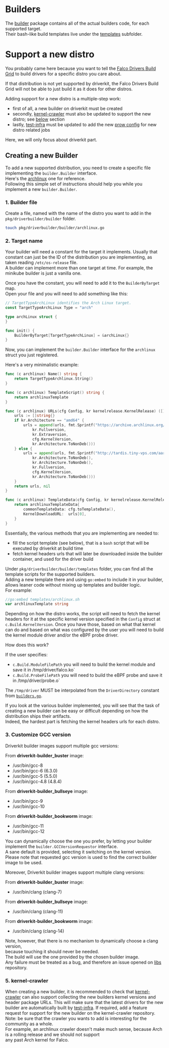 # Builders

The [builder](../pkg/driverbuilder/builder) package contains all of the actual builders code, for each supported target.  
Their bash-like build templates live under the [templates](../pkg/driverbuilder/builder/templates) subfolder.

# Support a new distro

You probably came here because you want to tell the [Falco Drivers Build Grid](https://github.com/falcosecurity/test-infra/tree/master/driverkit) to
build drivers for a specific distro you care about.

If that distribution is not yet supported by driverkit, the Falco Drivers Build Grid will not be able to just build it as it does for other distros.

Adding support for a new distro is a multiple-step work:
* first of all, a new builder on driverkit must be created
* secondly, [kernel-crawler](https://github.com/falcosecurity/kernel-crawler) must also be updated to support the new distro; see [below](#5-kernel-crawler) section
* lastly, [test-infra](https://github.com/falcosecurity/test-infra) must be updated to add the new [prow config](https://github.com/falcosecurity/test-infra/tree/master/config/jobs/build-drivers) for new distro related jobs

Here, we will only focus about driverkit part.

## Creating a new Builder

To add a new supported distribution, you need to create a specific file implementing the `builder.Builder` interface.  
Here's the [archlinux](../pkg/driverbuilder/builder/archlinux.go) one for reference.  
Following this simple set of instructions should help you while you implement a new `builder.Builder`.

### 1. Builder file

Create a file, named with the name of the distro you want to add in the `pkg/driverbuilder/builder` folder.

```bash
touch pkg/driverbuilder/builder/archlinux.go
```

### 2. Target name

Your builder will need a constant for the target it implements. Usually that constant
can just be the ID of the distribution you are implementing, as taken reading `/etc/os-release` file.  
A builder can implement more than one target at time. For example, the minikube builder is just a vanilla one.

Once you have the constant, you will need to add it to the `BuilderByTarget` map.  
Open your file and you will need to add something like this:

```go
// TargetTypeArchLinux identifies the Arch Linux target.
const TargetTypeArchLinux Type = "arch"

type archLinux struct {
}

func init() {
	BuilderByTarget[TargetTypeArchLinux] = &archLinux{}
}
```

Now, you can implement the `builder.Builder` interface for the `archlinux` struct
you just registered.

Here's a very minimalistic example:

```go
func (c archlinux) Name() string {
    return TargetTypeArchlinux.String()
}

func (c archlinux) TemplateScript() string {
	return archlinuxTemplate
}

func (c archlinux) URLs(cfg Config, kr kernelrelease.KernelRelease) ([]string, error) {
    urls := []string{}
    if kr.Architecture == "amd64" {
        urls = append(urls, fmt.Sprintf("https://archive.archlinux.org/packages/l/linux-headers/linux-headers-%s.%s-%d-%s.pkg.tar.xz",
            kr.Fullversion,
            kr.Extraversion,
            cfg.KernelVersion,
            kr.Architecture.ToNonDeb()))
    } else {
        urls = append(urls, fmt.Sprintf("http://tardis.tiny-vps.com/aarm/packages/l/linux-%s-headers/linux-%s-headers-%s-%d-%s.pkg.tar.xz",
            kr.Architecture.ToNonDeb(),
            kr.Architecture.ToNonDeb(),
            kr.Fullversion,
            cfg.KernelVersion,
            kr.Architecture.ToNonDeb()))
    }
    return urls, nil
}

func (c archlinux) TemplateData(cfg Config, kr kernelrelease.KernelRelease, urls []string) interface{} {
    return archlinuxTemplateData{
        commonTemplateData: cfg.toTemplateData(),
        KernelDownloadURL:  urls[0],
    }
}
```

Essentially, the various methods that you are implementing are needed to:
* fill the script template (see below), that is a `bash` script that will be executed by driverkit at build time
* fetch kernel headers urls that will later be downloaded inside the builder container, and used for the driver build

Under `pkg/driverbuilder/builder/templates` folder, you can find all the template scripts for the supported builders.  
Adding a new template there and using `go:embed` to include it in your builder, allows leaner code
without mixing up templates and builder logic.  
For example:

```go
//go:embed templates/archlinux.sh
var archlinuxTemplate string
```

Depending on how the distro works, the script will need to fetch the kernel headers for it at the specific kernel version specified
in the `Config` struct at `c.Build.KernelVersion`.
Once you have those, based on what that kernel can do and based on what was configured
by the user you will need to build the kernel module driver and/or the eBPF probe driver.

How does this work?

If the user specifies:

- `c.Build.ModuleFilePath` you will need to build the kernel module and save it in /tmp/driver/falco.ko`
- `c.Build.ProbeFilePath` you will need to build the eBPF probe and save it in /tmp/driver/probe.o`

The `/tmp/driver` MUST be interpolated from the `DriverDirectory` constant from [`builders.go`](/pkg/driverbuilder/builder/builders.go).

If you look at the various builder implemented, you will see that the task of creating a new builder
can be easy or difficult depending on how the distribution ships their artifacts.  
Indeed, the hardest part is fetching the kernel headers urls for each distro.

### 3. Customize GCC version

Driverkit builder images support multiple gcc versions:

From **driverkit-builder_buster** image:

* /usr/bin/gcc-8
* /usr/bin/gcc-6 (6.3.0)
* /usr/bin/gcc-5 (5.5.0)
* /usr/bin/gcc-4.8 (4.8.4)

From **driverkit-builder_bullseye** image:

* /usr/bin/gcc-9
* /usr/bin/gcc-10

From **driverkit-builder_bookworm** image:

* /usr/bin/gcc-11
* /usr/bin/gcc-12

You can dynamically choose the one you prefer,
by letting your builder implement the `builder.GCCVersionRequestor` interface.  
A sane default is provided, selecting it switching on the kernel version.  
Please note that requested gcc version is used to find the correct builder image to be used.

Moreover, Driverkit builder images support multiple clang versions:

From **driverkit-builder_buster** image:

* /usr/bin/clang (clang-7)

From **driverkit-builder_bullseye** image:

* /usr/bin/clang (clang-11)

From **driverkit-builder_bookworm** image:

* /usr/bin/clang (clang-14)

Note, however, that there is no mechanism to dynamically choose a clang version,  
because touching it should never be needed.  
The build will use the one provided by the chosen builder image.    
Any failure must be treated as a bug, and therefore an issue opened on [libs](https://github.com/falcosecurity/libs) repository.

### 5. kernel-crawler

When creating a new builder, it is recommended to check that [kernel-crawler](https://github.com/falcosecurity/kernel-crawler)
can also support collecting the new builders kernel versions and header package URLs. This will make sure that the latest drivers
for the new builder are automatically built by [test-infra](https://github.com/falcosecurity/test-infra). If required, add a feature request
for support for the new builder on the kernel-crawler repository.  
Note: be sure that the crawler you wants to add is interesting for the community as a whole.  
For example, an archlinux crawler doesn't make much sense, because Arch is a rolling release and we should not support  
any past Arch kernel for Falco.